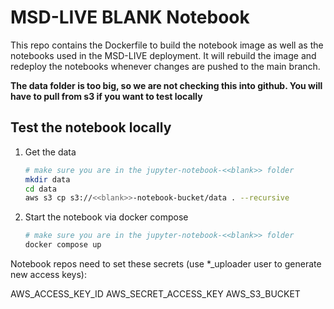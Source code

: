 # MSD-LIVE BLANK Notebook


This repo contains the Dockerfile to build the notebook image as well as the notebooks
used in the MSD-LIVE deployment. It will rebuild the image and redeploy the notebooks
whenever changes are pushed to the main branch.

**The data folder is too big, so we are not checking this into github. You will have
to pull from s3 if you want to test locally**

## Test the notebook locally

1. Get the data

   ```bash
   # make sure you are in the jupyter-notebook-<<blank>> folder
   mkdir data
   cd data
   aws s3 cp s3://<<blank>>-notebook-bucket/data . --recursive

   ```

2. Start the notebook via docker compose
   ```bash
   # make sure you are in the jupyter-notebook-<<blank>> folder
   docker compose up
   ```

Notebook repos need to set these secrets (use *_uploader user to generate new access keys):  

AWS_ACCESS_KEY_ID
AWS_SECRET_ACCESS_KEY
AWS_S3_BUCKET
